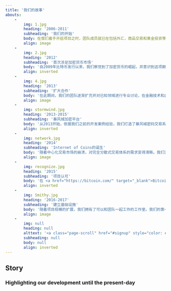 ```yaml
---
title: '我们的故事'
abouts:
    -
        img: 1.jpg
        heading: '2006-2011'
        subheading: '我们的开始'
        body: 在我们着手开启项目之时，团队成员就已在包括外汇，商品交易和黄金投资等金融领域取得了丰富的市场经验。我们在自动化交易平台上编程 ，测试了早期的电子资产系统，并开发了多资产交易基础平台。在这个关充满真实和危机的市场条件下，我们相信，一个新的个人理财途径将让你我重新掌握发展中的经济。
        align: image
    -
        img: 2.jpg
        heading: '2012'
        subheading: '首次涉足加密货币市场'
        body: '自2009年比特币发行以来，我们察觉到了加密货币的崛起，并意识到这项颠覆性技术的潜力。我们的团队成员致力于新兴加密币和交换平台，并为第三方提供采矿设备。我们对加密平台和区块链技术有深入了解。'
        align: inverted
    -
        img: 4.jpg
        heading: '2013'
        subheading: '扩大合作'
        body: '在此期间，我们的团队逐渐扩充并对已知领域进行专业讨论，在金融技术和虚拟加密技术方面有了更为积极的拓展。我们参与了一项先驱项目，并将区块链技术运用于能源产业，同时搭建了比特币和法币的网关系统。'
        align: image
    -
        img: stormwind.jpg
        heading: '2013-2015'
        subheading: '暴风城加密平台'
        body: '从2013开始，依据我们之前的开发案例经验，我们打造了暴风城密码交易系统和相的混合资产，分别在2014向社会公布，对提供 <a href="http://nxt.org/" target="_blank">NXT</a> 和 <a href="http://counterparty.io/" target="_blank">Counterparty</a> 市场平台. 暴风系统交易使用API接口交易，管理资金分配。尽管市场艰难，但参与者依旧能够盈利。'
        align: inverted
    -
        img: network.jpg
        heading: '2014'
        subheading: 'Internet of Coins的诞生'
        body: '随着中心化交易市场的崩溃，对完全分散式交易体系的需求变得清晰。我们没有从一开始就着手筹款，是因为需要确保拥有一个成熟的技术架构以兑现我们的承诺。取而代之的是，我们书写了白皮书，推出<a href="http://internetofcoins.org/" target="_blank">internetofcoins.org</a> 了这个网站。由 <a href="https://bitalo.com/" target="_blank">Bitalo</a> 支持我们在初始阶段的种子募集。'
        align: image
    -
        img: recognize.jpg
        heading: '2015'
        subheading: '项目认可'
        body: '在 <a href="https://bitcoin.com/" target="_blank">Bitcoin</a> 第六个生日之际，我们发布了白皮书，多次出席欧洲加密货币会议并开启<a href="https://www.startupbootcamp.org/" target="_blank">启动金融科技训练营</a>. 荷兰 <a href="https://www.sidnfonds.nl/excerpt/" target="_blank">SIDN 基金</a> 为我们颁发了“先锋奖”以表彰我们的非营利性独立网络，这也代表了其对我们项目的认同。与此同时，SIDN基金给予我们资金赞助以协助项目进一步发展。'
        align: inverted
    -
        img: Smithy.jpg
        heading: '2016-2017'
        subheading: '建立基础设施'
        body: '随着项目规模的扩展，我们拥有了可以和团队一起工作的工作室。我们的第一个操作原型将在alpha用户社区进行测试以确保安全性和可操作性。他们提供必要的反馈，这些反馈涉及产品可用性及用户对我们所打造的个人财务环境的使用体验，这项工作将持续下去。. Matthias Klees从联邦区块链主动加入我们 <a href="https://nlnet.nl/" target="_blank">NLnet Foundation</a> 并成为了我们的资金和法律顾问.'
        align: image
    -
        img: null
        heading: null
        alttext: '<a class="page-scroll" href="#signup" style="color: #EEE; text-decoration: none;">成为<br />我们中的 <br />故事!</a>'
        subheading: null
        body: null
        align: inverted
---
```


## Story
### Highlighting our development until the present-day


